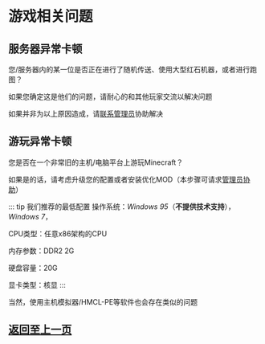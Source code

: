 # 游戏相关问题

## 服务器异常卡顿

您/服务器内的某一位是否正在进行了随机传送、使用大型红石机器，或者进行跑图？

如果您确定这是他们的问题，请耐心的和其他玩家交流以解决问题

如果并非为以上原因造成，请[联系管理员](../contact/)协助解决

## 游玩异常卡顿

您是否在一个非常旧的主机/电脑平台上游玩Minecraft？

如果是的话，请考虑升级您的配置或者安装优化MOD（本步骤可请求[管理员协助](../contact/)）

::: tip 我们推荐的最低配置
操作系统：*Windows 95*（**不提供技术支持**），*Windows 7*，

CPU类型：任意x86架构的CPU

内存参数：DDR2 2G

硬盘容量：20G

显卡类型：核显
:::

当然，使用主机模拟器/HMCL-PE等软件也会存在类似的问题

## [返回至上一页](./category.md)
